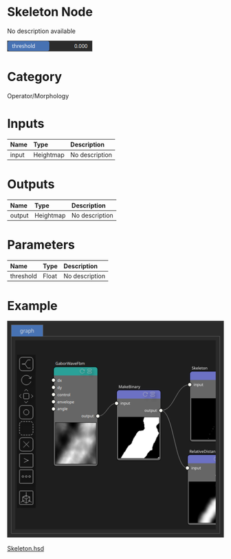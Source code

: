 
Skeleton Node
=============


No description available



![img](../../images/nodes/Skeleton_settings.png)


# Category


Operator/Morphology
# Inputs

|Name|Type|Description|
| :--- | :--- | :--- |
|input|Heightmap|No description|

# Outputs

|Name|Type|Description|
| :--- | :--- | :--- |
|output|Heightmap|No description|

# Parameters

|Name|Type|Description|
| :--- | :--- | :--- |
|threshold|Float|No description|

# Example


![img](../../images/nodes/Skeleton_hsd_example.png)

[Skeleton.hsd](../../examples/Skeleton.hsd)

